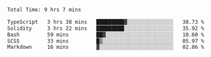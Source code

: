 <!--START_SECTION:waka-->

```txt
Total Time: 9 hrs 7 mins

TypeScript   3 hrs 38 mins   █████████▓░░░░░░░░░░░░░░░   38.73 %
Solidity     3 hrs 22 mins   █████████░░░░░░░░░░░░░░░░   35.92 %
Bash         59 mins         ██▓░░░░░░░░░░░░░░░░░░░░░░   10.60 %
SCSS         33 mins         █▒░░░░░░░░░░░░░░░░░░░░░░░   05.97 %
Markdown     16 mins         ▓░░░░░░░░░░░░░░░░░░░░░░░░   02.86 %
```

<!--END_SECTION:waka-->
